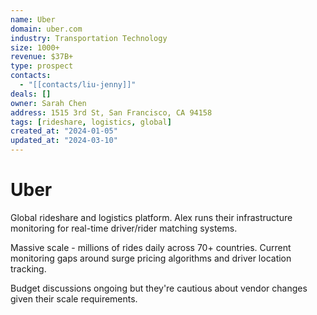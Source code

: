 ```yaml
---
name: Uber
domain: uber.com
industry: Transportation Technology
size: 1000+
revenue: $37B+
type: prospect
contacts:
  - "[[contacts/liu-jenny]]"
deals: []
owner: Sarah Chen
address: 1515 3rd St, San Francisco, CA 94158
tags: [rideshare, logistics, global]
created_at: "2024-01-05"
updated_at: "2024-03-10"
---
```


# Uber

Global rideshare and logistics platform. Alex runs their infrastructure monitoring for real-time driver/rider matching systems.

Massive scale - millions of rides daily across 70+ countries. Current monitoring gaps around surge pricing algorithms and driver location tracking.

Budget discussions ongoing but they're cautious about vendor changes given their scale requirements.